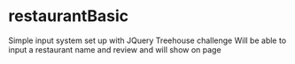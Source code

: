 # restaurantBasic
Simple input system set up with JQuery
Treehouse challenge
Will be able to input a restaurant name and review and will show on page
